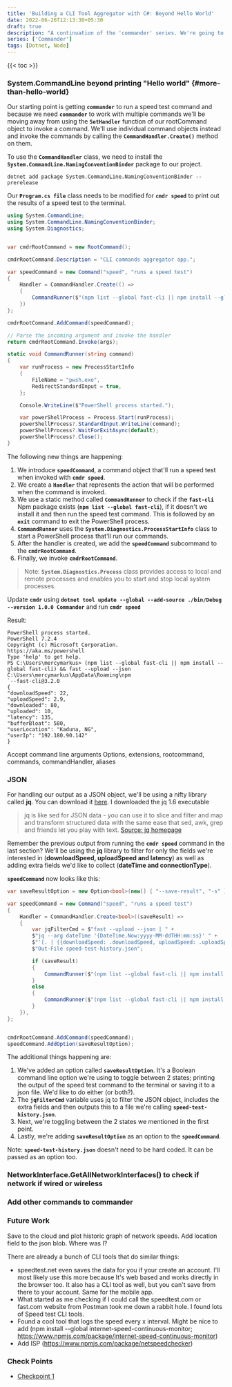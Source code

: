 ```yaml
---
title: 'Building a CLI Tool Aggregator with C#: Beyond Hello World'
date: 2022-06-26T12:13:30+05:30
draft: true
description: "A continuation of the 'commander' series. We're going to build the aggregator by leveraging the fast-cli npm package."
series: ['Commander']
tags: [Dotnet, Node]
---
```


{{< toc >}}

### System.CommandLine beyond printing "Hello world" {#more-than-hello-world}

Our starting point is getting **`commander`** to run a speed test command and because we need **`commander`** to work with multiple commands we'll be moving away from using the **`SetHandler`** function of our rootCommand object to invoke a command. We'll use individual command objects instead and invoke the commands by calling the **`CommandHandler.Create()`** method on them.

To use the **`CommandHandler`** class, we need to install the **`System.CommandLine.NamingConventionBinder`** package to our project.

```shell
dotnet add package System.CommandLine.NamingConventionBinder --prerelease
```

Our **`Program.cs file`** class needs to be modified for **`cmdr speed`** to print out the results of a speed test to the terminal.

```Program.cs
using System.CommandLine;
using System.CommandLine.NamingConventionBinder;
using System.Diagnostics;


var cmdrRootCommand = new RootCommand();

cmdrRootCommand.Description = "CLI commands aggregator app.";

var speedCommand = new Command("speed", "runs a speed test")
{
    Handler = CommandHandler.Create(() =>
    {
        CommandRunner($"(npm list --global fast-cli || npm install --global fast-cli) && fast --upload --json");
    })
};

cmdrRootCommand.AddCommand(speedCommand);

// Parse the incoming argument and invoke the handler
return cmdrRootCommand.Invoke(args);

static void CommandRunner(string command)
{
    var runProcess = new ProcessStartInfo
    {
        FileName = "pwsh.exe",
        RedirectStandardInput = true,
    };

    Console.WriteLine($"PowerShell process started.");

    var powerShellProcess = Process.Start(runProcess);
    powerShellProcess?.StandardInput.WriteLine(command);
    powerShellProcess?.WaitForExitAsync(default);
    powerShellProcess?.Close();
}
```

The following new things are happening:

1. We introduce **`speedCommand`**, a command object that'll run a speed test when invoked with **`cmdr speed`**.
2. We create a **`Handler`** that represents the action that will be performed when the command is invoked.
3. We use a static method called **`CommandRunner`** to check if the **`fast-cli`** Npm package exists (**`npm list --global fast-cli`**), if it doesn't we install it and then run the speed test command. This is followed by an **`exit`** command to exit the PowerShell process.
4. **`CommandRunner`** uses the **`System.Diagnostics.ProcessStartInfo`** class to start a PowerShell process that'll run our commands.
5. After the handler is created, we add the **`speedCommand`** subcommand to the **`cmdrRootCommand`**.
6. Finally, we invoke **`cmdrRootCommand`**.

> Note: **`System.Diagnostics.Process`** class provides access to local and remote processes and enables you to start and stop local system processes.

Update **`cmdr`** using **`dotnet tool update --global --add-source ./bin/Debug --version 1.0.0 Commander`** and run **`cmdr speed`**

Result:

```shell
PowerShell process started.
PowerShell 7.2.4
Copyright (c) Microsoft Corporation.
https://aka.ms/powershell
Type 'help' to get help.
PS C:\Users\mercymarkus> (npm list --global fast-cli || npm install --global fast-cli) && fast --upload --json
C:\Users\mercymarkus\AppData\Roaming\npm
`--fast-cli@3.2.0
{
"downloadSpeed": 22,
"uploadSpeed": 2.9,
"downloaded": 80,
"uploaded": 10,
"latency": 135,
"bufferBloat": 580,
"userLocation": "Kaduna, NG",
"userIp": "192.180.90.142"
}
```

 <!-- In this case cmd (use powershell core? so it can be used on Mac & linux too. Test installing as a nugetPackage on MacOS without getting visual studio)) -->

Accept command line arguments
Options, extensions, rootcommand, commands, commandHandler, aliases

### JSON

For handling our output as a JSON object, we'll be using a nifty library called **jq**. You can download it [here](https://stedolan.github.io/jq/download/). I downloaded the jq 1.6 executable

> jq is like sed for JSON data - you can use it to slice and filter and map and transform structured data with the same ease that sed, awk, grep and friends let you play with text. [Source: jq homepage](https://stedolan.github.io/jq/)

Remember the previous output from running the **`cmdr speed`** command in the last section? We'll be using the **jq** library to filter for only the fields we're interested in (**downloadSpeed, uploadSpeed and latency**) as well as adding extra fields we'd like to collect (**dateTime and connectionType**).

**`speedCommand`** now looks like this:

```csharp
var saveResultOption = new Option<bool>(new[] { "--save-result", "-s" }, getDefaultValue: () => false, "Should speed test result be saved?");

var speedCommand = new Command("speed", "runs a speed test")
{
    Handler = CommandHandler.Create<bool>((saveResult) =>
    {
        var jqFilterCmd = $"fast --upload --json | " +
        $"jq --arg dateTime '{DateTime.Now:yyyy-MM-ddTHH:mm:ss}' " +
        $"'[. | {{downloadSpeed: .downloadSpeed, uploadSpeed: .uploadSpeed, latency:.latency, datetime: $dateTime}}]' | " +
        $"Out-File speed-test-history.json";

        if (saveResult)
        {
            CommandRunner($"(npm list --global fast-cli || npm install --global fast-cli) && {jqFilterCmd}");
        }
        else
        {
            CommandRunner($"(npm list --global fast-cli || npm install --global fast-cli) && fast --upload --json");
        }
    }),
};


cmdrRootCommand.AddCommand(speedCommand);
speedCommand.AddOption(saveResultOption);
```

The additional things happening are:

1. We've added an option called **`saveResultOption`**. It's a Boolean command line option we're using to toggle between 2 states; printing the output of the speed test command to the terminal or saving it to a json file. We'd like to do either (or both?).
2. The **`jqFilterCmd`** variable uses jq to filter the JSON object, includes the extra fields and then outputs this to a file we're calling **`speed-test-history.json`**.
3. Next, we're toggling between the 2 states we mentioned in the first point.
4. Lastly, we're adding **`saveResultOption`** as an option to the **`speedCommand`**.

Note: **`speed-test-history.json`** doesn't need to be hard coded. It can be passed as an option too.

### NetworkInterface.GetAllNetworkInterfaces() to check if network if wired or wireless

### Add other commands to commander

### Future Work

Save to the cloud and plot historic graph of network speeds.
Add location field to the json blob. Where was I?

There are already a bunch of CLI tools that do similar things:

- speedtest.net even saves the data for you if your create an account. I'll most likely use this more because It's web based and works directly in the browser too. It also has a CLI tool as well, but you can't save from there to your account. Same for the mobile app.
- What started as me checking if I could call the speedtest.com or fast.com website from Postman took me down a rabbit hole. I found lots of Speed test CLI tools.
- Found a cool tool that logs the speed every x interval. Might be nice to add (npm install --global internet-speed-continuous-monitor; https://www.npmjs.com/package/internet-speed-continuous-monitor)
- Add ISP (https://www.npmjs.com/package/netspeedchecker)

### Check Points

- [Checkpoint 1](https://github.com/MercyMarkus/commander/tree/check-point-1)
